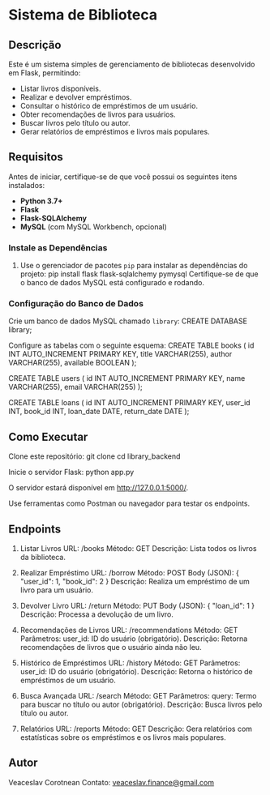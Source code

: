 # Sistema de Biblioteca

## Descrição
Este é um sistema simples de gerenciamento de bibliotecas desenvolvido em Flask, permitindo:
- Listar livros disponíveis.
- Realizar e devolver empréstimos.
- Consultar o histórico de empréstimos de um usuário.
- Obter recomendações de livros para usuários.
- Buscar livros pelo título ou autor.
- Gerar relatórios de empréstimos e livros mais populares.

## Requisitos
Antes de iniciar, certifique-se de que você possui os seguintes itens instalados:
- **Python 3.7+**
- **Flask**
- **Flask-SQLAlchemy**
- **MySQL** (com MySQL Workbench, opcional)

### Instale as Dependências
1. Use o gerenciador de pacotes `pip` para instalar as dependências do projeto:
   pip install flask flask-sqlalchemy pymysql
   Certifique-se de que o banco de dados MySQL está configurado e rodando.

### Configuração do Banco de Dados
Crie um banco de dados MySQL chamado `library`:
   CREATE DATABASE library;

Configure as tabelas com o seguinte esquema:
   CREATE TABLE books (
       id INT AUTO_INCREMENT PRIMARY KEY,
       title VARCHAR(255),
       author VARCHAR(255),
       available BOOLEAN
   );

   CREATE TABLE users (
       id INT AUTO_INCREMENT PRIMARY KEY,
       name VARCHAR(255),
       email VARCHAR(255)
   );

   CREATE TABLE loans (
       id INT AUTO_INCREMENT PRIMARY KEY,
       user_id INT,
       book_id INT,
       loan_date DATE,
       return_date DATE
   );

## Como Executar
Clone este repositório:
   git clone <link-do-repositorio>
   cd library_backend

Inicie o servidor Flask:
   python app.py

O servidor estará disponível em http://127.0.0.1:5000/.

Use ferramentas como Postman ou navegador para testar os endpoints.

## Endpoints
1. Listar Livros
   URL: /books
   Método: GET
   Descrição: Lista todos os livros da biblioteca.

2. Realizar Empréstimo
   URL: /borrow
   Método: POST
   Body (JSON):
   {
       "user_id": 1,
       "book_id": 2
   }
   Descrição: Realiza um empréstimo de um livro para um usuário.

3. Devolver Livro
   URL: /return
   Método: PUT
   Body (JSON):
   {
       "loan_id": 1
   }
   Descrição: Processa a devolução de um livro.

4. Recomendações de Livros
   URL: /recommendations
   Método: GET
   Parâmetros:
   user_id: ID do usuário (obrigatório).
   Descrição: Retorna recomendações de livros que o usuário ainda não leu.

5. Histórico de Empréstimos
   URL: /history
   Método: GET
   Parâmetros:
   user_id: ID do usuário (obrigatório).
   Descrição: Retorna o histórico de empréstimos de um usuário.

6. Busca Avançada
   URL: /search
   Método: GET
   Parâmetros:
   query: Termo para buscar no título ou autor (obrigatório).
   Descrição: Busca livros pelo título ou autor.

7. Relatórios
   URL: /reports
   Método: GET
   Descrição: Gera relatórios com estatísticas sobre os empréstimos e os livros mais populares.

## Autor
Veaceslav Corotnean
Contato: veaceslav.finance@gmail.com
